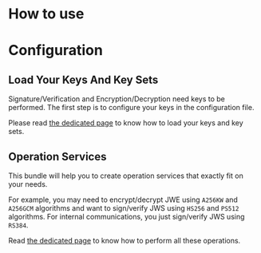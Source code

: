 How to use
==========

# Configuration

## Load Your Keys And Key Sets

Signature/Verification and Encryption/Decryption need keys to be performed.
The first step is to configure your keys in the configuration file.

Please read [the dedicated page](Keys.md) to know how to load your keys and key sets.

## Operation Services

This bundle will help you to create operation services that exactly fit on your needs.

For example, you may need to encrypt/decrypt JWE using `A256KW` and `A256GCM` algorithms and want to sign/verify JWS using `HS256` and `PS512` algorithms.
For internal communications, you just sign/verify JWS using `RS384`.

Read [the dedicated page](Operation.md) to know how to perform all these operations.
